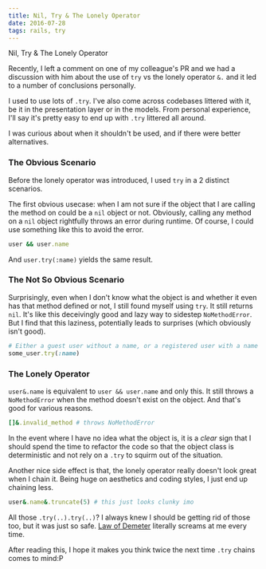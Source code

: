 ```yaml
---
title: Nil, Try & The Lonely Operator
date: 2016-07-28
tags: rails, try
---
```


Nil, Try & The Lonely Operator

Recently, I left a comment on one of my colleague's PR and we had a discussion with him about 
the use of `try` vs the lonely operator `&.` and it led to a number of conclusions personally.

I used to use lots of `.try`. I've also come across codebases littered with it, be it in the 
presentation layer or in the models. From personal experience, I'll say it's pretty easy to end up with 
`.try` littered all around.

I was curious about when it shouldn't be used, and if there were better alternatives.

### The Obvious Scenario

Before the lonely operator was introduced, I used `try` in a 2 distinct scenarios. 

The first obvious usecase: when I am not sure if the object that I are calling the method on 
could be a `nil` object or not. Obviously, calling any method on a `nil` object 
rightfully throws an error during runtime. Of course, I could use something like this to avoid the
error.

```ruby
user && user.name
```

And `user.try(:name)` yields the same result.

### The Not So Obvious Scenario

Surprisingly, even when I don't know what the object is and whether it even has that method defined or not,
I still found myself using `try`. It still returns `nil`. It's like this deceivingly good and 
lazy way to sidestep `NoMethodError`. But I find that this laziness, potentially leads to surprises 
(which obviously isn't good).

```ruby
# Either a guest user without a name, or a registered user with a name
some_user.try(:name)
```

### The Lonely Operator

`user&.name` is equivalent to `user && user.name` and only this. It still throws a `NoMethodError` 
when the method doesn't exist on the object. And that's good for various reasons.

```ruby
[]&.invalid_method # throws NoMethodError
```

In the event where I have no idea what the object is, it is a *clear* sign that I should spend 
the time to refactor the code so that the object class is deterministic and 
not rely on a `.try` to squirm out of the situation.

Another nice side effect is that, the lonely operator really doesn't look great when I chain it. 
Being huge on aesthetics and coding styles, I just end up chaining less.

```ruby
user&.name&.truncate(5) # this just looks clunky imo
```

All those `.try(..).try(..)`? I always knew I should be getting rid of those too, but it was just 
so safe. [Law of Demeter](https://en.wikipedia.org/wiki/Law_of_Demeter) literally screams at me 
every time. 

After reading this, I hope it makes you think twice the next time `.try` chains comes to mind:P
